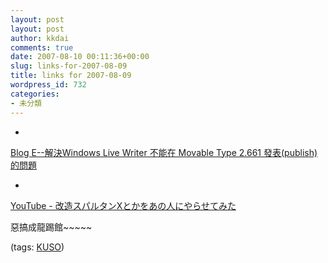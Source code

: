 ```yaml
---
layout: post
layout: post
author: kkdai
comments: true
date: 2007-08-10 00:11:36+00:00
slug: links-for-2007-08-09
title: links for 2007-08-09
wordpress_id: 732
categories:
- 未分類
---
```



	
  * 
		

[Blog E--解決Windows Live Writer 不能在 Movable Type 2.661 發表(publish)的問題](http://www.evanlin.com/blog/archives/000848.html)


	

	
  * 
		

[YouTube - 改造スパルタンXとかをあの人にやらせてみた](http://www.youtube.com/watch?v=w3mpbx0wFks)


		

惡搞成龍踢館~~~~~


		

(tags: [KUSO](http://del.icio.us/kkdai/KUSO))


	



